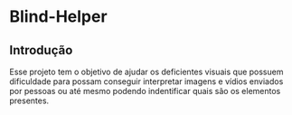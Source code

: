 # Blind-Helper

## Introdução
Esse projeto tem o objetivo de ajudar os deficientes visuais que possuem dificuldade para possam conseguir interpretar imagens e vídios enviados por pessoas ou até mesmo podendo indentificar quais são os elementos presentes.
